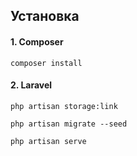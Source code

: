 ## Установка

#### 1. Composer

`` composer install ``



#### 2. Laravel

`` php artisan storage:link  ``

`` php artisan migrate --seed ``

`` php artisan serve ``

